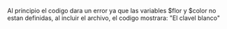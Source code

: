 Al principio el codigo dara un error ya que las variables $flor y $color no estan definidas, al incluir el archivo, el codigo mostrara: "El clavel blanco"
